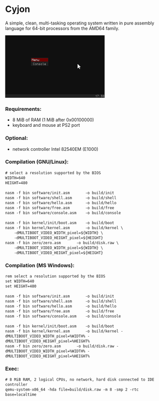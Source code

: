 # Cyjon

A simple, clean, multi-tasking operating system written in pure assembly language for 64-bit processors from the AMD64 family.

![screenshot](https://raw.githubusercontent.com/blackend/cyjon/master/gui.png)

### Requirements:

  - 8 MiB of RAM (1 MiB after 0x00100000)
  - keyboard and mouse at PS2 port

### Optional:

  - network controller Intel 82540EM (E1000)

### Compilation (GNU/Linux):

	# select a resolution supported by the BIOS
	WIDTH=640
	HEIGHT=480

	nasm -f bin software/init.asm		-o build/init
	nasm -f bin software/shell.asm		-o build/shell
	nasm -f bin software/hello.asm		-o build/hello
	nasm -f bin software/free.asm		-o build/free
	nasm -f bin software/console.asm	-o build/console

	nasm -f bin kernel/init/boot.asm	-o build/boot
	nasm -f bin kernel/kernel.asm		-o build/kernel \
		-dMULTIBOOT_VIDEO_WIDTH_pixel=${WIDTH} \
		-dMULTIBOOT_VIDEO_HEIGHT_pixel=${HEIGHT}
	nasm -f bin zero/zero.asm		-o build/disk.raw \
		-dMULTIBOOT_VIDEO_WIDTH_pixel=${WIDTH} \
		-dMULTIBOOT_VIDEO_HEIGHT_pixel=${HEIGHT}

### Compilation (MS Windows):

	rem select a resolution supported by the BIOS
	set WIDTH=640
	set HEIGHT=480

	nasm -f bin software/init.asm		-o build/init
	nasm -f bin software/shell.asm		-o build/shell
	nasm -f bin software/hello.asm		-o build/hello
	nasm -f bin software/free.asm		-o build/free
	nasm -f bin software/console.asm	-o build/console

	nasm -f bin kernel/init/boot.asm	-o build/boot
	nasm -f bin kernel/kernel.asm		-o build/kernel -dMULTIBOOT_VIDEO_WIDTH_pixel=%WIDTH% -dMULTIBOOT_VIDEO_HEIGHT_pixel=%HEIGHT%
	nasm -f bin zero/zero.asm		-o build/disk.raw -dMULTIBOOT_VIDEO_WIDTH_pixel=%WIDTH% -dMULTIBOOT_VIDEO_HEIGHT_pixel=%HEIGHT%

### Exec:

	# 8 MiB RAM, 2 logical CPUs, no network, hard disk connected to IDE controller
	qemu-system-x86_64 -hda file=build/disk.raw -m 8 -smp 2 -rtc base=localtime
